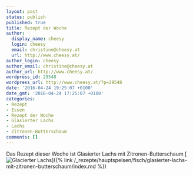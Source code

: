 ```yaml
---
layout: post
status: publish
published: true
title: Rezept der Woche
author:
  display_name: cheesy
  login: cheesy
  email: christine@cheesy.at
  url: http://www.cheesy.at/
author_login: cheesy
author_email: christine@cheesy.at
author_url: http://www.cheesy.at/
wordpress_id: 29548
wordpress_url: http://www.cheesy.at/?p=29548
date: '2016-04-24 19:25:07 +0100'
date_gmt: '2016-04-24 17:25:07 +0100'
categories:
- Rezept
- Essen
- Rezept der Woche
- Glasierter Lachs
- Lachs
- Zitronen-Butterschaum
comments: []
---
```

Das Rezept dieser Woche ist Glasierter Lachs mit Zitronen-Butterschaum
[![Glacierter Lachs](http://www.cheesy.at/wp-content/uploads/Glacierter-Lachs.jpg)]({% link /_rezepte/hauptspeisen/fisch/glasierter-lachs-mit-zitronen-butterschaum/index.md %})
